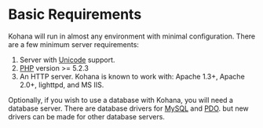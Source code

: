 # Basic Requirements

Kohana will run in almost any environment with minimal configuration. There are a few minimum server requirements:

1. Server with [Unicode](http://unicode.org/) support.
2. [PHP](http://php.net) version >= 5.2.3
3. An HTTP server. Kohana is known to work with: Apache 1.3+, Apache 2.0+, lighttpd, and MS IIS.

Optionally, if you wish to use a database with Kohana, you will need a database server. There are database drivers for [MySQL](../database/config#mysql) and [PDO](../database/config#pdo). but new drivers can be made for other database servers. 
